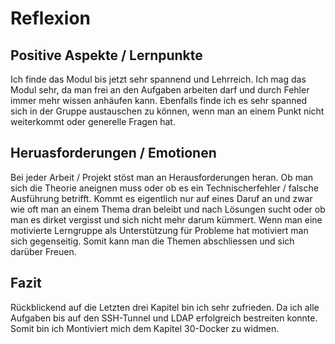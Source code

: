 Reflexion
===

## Positive Aspekte / Lernpunkte ##

Ich finde das Modul bis jetzt sehr spannend und Lehrreich. Ich mag das Modul sehr, da man frei an den Aufgaben arbeiten darf und durch Fehler immer mehr wissen anhäufen kann. Ebenfalls finde ich es sehr spanned sich in der Gruppe austauschen zu können, wenn man an einem Punkt nicht weiterkommt oder generelle Fragen hat.

## Heruasforderungen / Emotionen ##
Bei jeder Arbeit / Projekt stöst man an Herausforderungen heran. Ob man sich die Theorie aneignen muss oder ob es ein Technischerfehler / falsche Ausführung betrifft. Kommt es eigentlich nur auf eines Daruf an und zwar wie oft man an einem Thema dran beleibt und nach Lösungen sucht oder ob man es dirket vergisst und sich nicht mehr darum kümmert. Wenn man eine motivierte Lerngruppe als Unterstützung für Probleme hat motiviert man sich gegenseitig. Somit kann man die Themen abschliessen und sich darüber Freuen.

## Fazit ##

Rückblickend auf die Letzten drei Kapitel bin ich sehr zufrieden. Da ich alle Aufgaben bis auf den SSH-Tunnel und LDAP erfolgreich bestreiten konnte. Somit bin ich Montiviert mich dem Kapitel 30-Docker zu widmen.